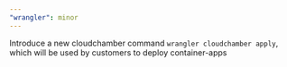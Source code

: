 ```yaml
---
"wrangler": minor
---
```


Introduce a new cloudchamber command `wrangler cloudchamber apply`, which will be used by customers to deploy container-apps
